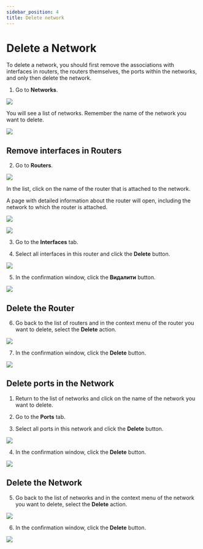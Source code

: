 ```yaml
---
sidebar_position: 4
title: Delete network
---
```


# Delete a Network

To delete a network, you should first remove the associations with interfaces in routers, the routers themselves, the ports within the networks, and only then delete the network.
1. Go to **Networks**.

![](../img/i-net1.png)

You will see a list of networks. Remember the name of the network you want to delete.

![](../img/i-net12.png)

## Remove interfaces in Routers

2. Go to **Routers**.

![](../img/i-net13.png)

In the list, click on the name of the router that is attached to the network.

A page with detailed information about the router will open, including the network to which the router is attached.

![](../img/i-net22.png)

![](../img/i-net14.png)

3. Go to the **Interfaces** tab.

4. Select all interfaces in this router and click the **Delete** button.

![](../img/i-net15.png)

5. In the confirmation window, click the **Видалити** button.

![](../img/i-net23.png)

## Delete the Router

6. Go back to the list of routers and in the context menu of the router you want to delete, select the **Delete** action.

![](../img/i-net16.png)

7. In the confirmation window, click the **Delete** button.

![](../img/i-net17.png)

## Delete ports in the Network

1. Return to the list of networks and click on the name of the network you want to delete.

2. Go to the **Ports** tab. 

3. Select all ports in this network and click the **Delete** button.

![](../img/i-net18.png)

4. In the confirmation window, click the **Delete** button.

![](../img/i-net19.png)

## Delete the Network

5. Go back to the list of networks and in the context menu of the network you want to delete, select the **Delete** action.

![](../img/i-net20.png)

6. In the confirmation window, click the **Delete** button.

![](../img/i-net21.png)